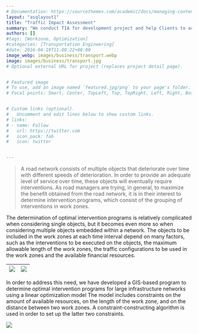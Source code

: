 ```yaml
---
# Documentation: https://sourcethemes.com/academic/docs/managing-content/
layout: "asqlayout1"
title: "Traffic Impact Assessment"
summary: "We conduct TIA for development project and help Clients to acquire regulatory permits. Our solutions encompases also workzone optimization on road network to minimize negative impacts"
authors: []
#tags: [Workzone, Optimization]
#categories: [Transportation Engineering]
#date: 2016-04-19T11:08:22+08:00
image_webp: images/business/transport.webp
image: images/business/transport.jpg
# Optional external URL for project (replaces project detail page).


# Featured image
# To use, add an image named `featured.jpg/png` to your page's folder.
# Focal points: Smart, Center, TopLeft, Top, TopRight, Left, Right, BottomLeft, Bottom, BottomRight.


# Custom links (optional).
#   Uncomment and edit lines below to show custom links.
# links:
# - name: Follow
#   url: https://twitter.com
#   icon_pack: fab
#   icon: twitter


---
```

> A road network consists of multiple objects that deteriorate over time with different speeds of deterioration. In order to provide an adequate level of service over time, these objects will eventually require interventions. As road managers are trying, in general, to maximize the benefit obtained from the road network, it is in their interest to determine intervention programs, which consist of the grouping of interventions in work zones.

The determination of optimal intervention programs is relatively complicated when considering single objects, but it becomes even more so when considering multiple objects embedded within a network. The objects to be included in the work zones at each time interval depend on many factors, such as the interventions to be executed on the objects, the maximum allowable length of the work zones, the traffic configurations to be used in the work zones and the available financial resources.

| ![](/images/auditing/workzone01.png)|![](/images/auditing/workzone02.png)
|:---:|:---:|

In order to address this need, we have developed a GIS-based program to determine optimal intervention programs for large infrastructure networks using a linear optimization model The model includes constraints on the amount of available resources, on the length of the work zone, and on the distance between two work zones. A constraint-constructing algorithm is used in order to set up the latter two constraints.

![](/images/auditing/workzone03.png)
